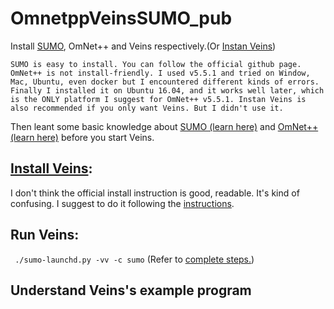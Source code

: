 # OmnetppVeinsSUMO_pub

Install [SUMO](https://github.com/DayuanTan/SUMO_dy_public), OmNet++ and Veins respectively.(Or [Instan Veins](https://veins.car2x.org/documentation/instant-veins/))

`SUMO is easy to install. You can follow the official github page. OmNet++ is not install-friendly. I used v5.5.1 and tried on Window, Mac, Ubuntu, even docker but I encountered different kinds of errors. Finally I installed it on Ubuntu 16.04, and it works well later, which is the ONLY platform I suggest for OmNet++ v5.5.1. Instan Veins is also recommended if you only want Veins. But I didn't use it.`

Then leant some basic knowledge about [SUMO (learn here)](https://github.com/DayuanTan/SUMO_dy_public) and [OmNet++ (learn here)](https://docs.omnetpp.org/tutorials/tictoc/) before you start Veins. 

## [Install Veins](InstallVeins.md):

I don't think the official install instruction is good, readable. It's kind of confusing. I suggest to do it following the [instructions](InstallVeins.md).


## Run Veins:

` ./sumo-launchd.py -vv -c sumo` (Refer to [complete steps.](InstallVeins.md))

## Understand Veins's example program

